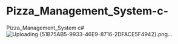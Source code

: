 # Pizza_Management_System-c-
Pizza_Management_System c#
![Uploading {51B75AB5-9933-46E9-8716-2DFACE5F4942}.png…]()

